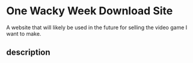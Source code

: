 # One Wacky Week Download Site

A website that will likely be used in the future for selling the video game I want to make.


## description










